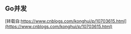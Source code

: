 ## Go并发
[转载自:https://www.cnblogs.com/konghui/p/10703615.html](https://www.cnblogs.com/konghui/p/10703615.html)
